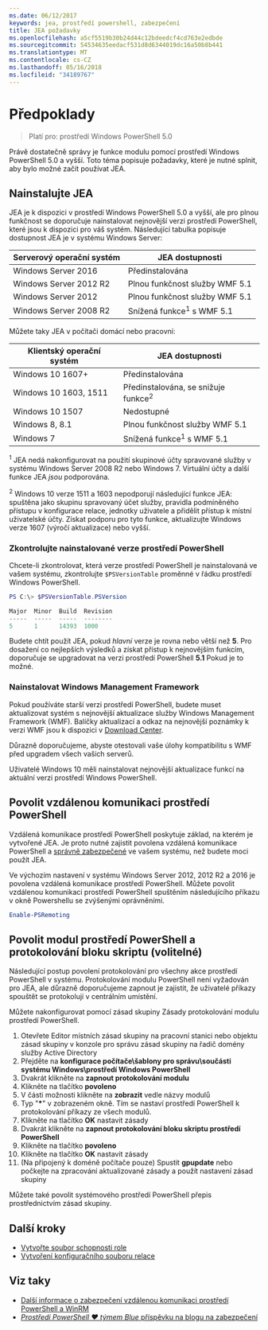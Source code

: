 ```yaml
---
ms.date: 06/12/2017
keywords: jea, prostředí powershell, zabezpečení
title: JEA požadavky
ms.openlocfilehash: a5cf5519b30b24d44c12bdeedcf4cd763e2edbde
ms.sourcegitcommit: 54534635eedacf531d8d6344019dc16a50b8b441
ms.translationtype: MT
ms.contentlocale: cs-CZ
ms.lasthandoff: 05/16/2018
ms.locfileid: "34189767"
---
```

# <a name="prerequisites"></a>Předpoklady

> Platí pro: prostředí Windows PowerShell 5.0

Právě dostatečně správy je funkce modulu pomocí prostředí Windows PowerShell 5.0 a vyšší.
Toto téma popisuje požadavky, které je nutné splnit, aby bylo možné začít používat JEA.

## <a name="install-jea"></a>Nainstalujte JEA

JEA je k dispozici v prostředí Windows PowerShell 5.0 a vyšší, ale pro plnou funkčnost se doporučuje nainstalovat nejnovější verzi prostředí PowerShell, které jsou k dispozici pro váš systém.
Následující tabulka popisuje dostupnost JEA je v systému Windows Server:

Serverový operační systém   | JEA dostupnosti
--------------------------|--------------------------------
Windows Server 2016       | Předinstalována
Windows Server 2012 R2    | Plnou funkčnost služby WMF 5.1
Windows Server 2012       | Plnou funkčnost služby WMF 5.1
Windows Server 2008 R2    | Snížená funkce<sup>1</sup> s WMF 5.1

Můžete taky JEA v počítači domácí nebo pracovní:

Klientský operační systém   | JEA dostupnosti
--------------------------|-----------------------------------------------------
Windows 10 1607+          | Předinstalována
Windows 10 1603, 1511     | Předinstalována, se snižuje funkce<sup>2</sup>
Windows 10 1507           | Nedostupné
Windows 8, 8.1            | Plnou funkčnost služby WMF 5.1
Windows 7                 | Snížená funkce<sup>1</sup> s WMF 5.1

<sup>1</sup> JEA nedá nakonfigurovat na použití skupinové účty spravované služby v systému Windows Server 2008 R2 nebo Windows 7.
Virtuální účty a další funkce JEA *jsou* podporována.

<sup>2</sup> Windows 10 verze 1511 a 1603 nepodporují následující funkce JEA: spuštěna jako skupinu spravovaný účet služby, pravidla podmíněného přístupu v konfigurace relace, jednotky uživatele a přidělit přístup k místní uživatelské účty.
Získat podporu pro tyto funkce, aktualizujte Windows verze 1607 (výročí aktualizace) nebo vyšší.

### <a name="check-which-version-of-powershell-is-installed"></a>Zkontrolujte nainstalované verze prostředí PowerShell

Chcete-li zkontrolovat, která verze prostředí PowerShell je nainstalovaná ve vašem systému, zkontrolujte `$PSVersionTable` proměnné v řádku prostředí Windows PowerShell.

```powershell
PS C:\> $PSVersionTable.PSVersion

Major  Minor  Build  Revision
-----  -----  -----  --------
5      1      14393  1000
```

Budete chtít použít JEA, pokud *hlavní* verze je rovna nebo větší než **5**.
Pro dosažení co nejlepších výsledků a získat přístup k nejnovějším funkcím, doporučuje se upgradovat na verzi prostředí PowerShell **5.1** Pokud je to možné.

### <a name="install-windows-management-framework"></a>Nainstalovat Windows Management Framework

Pokud používáte starší verzi prostředí PowerShell, budete muset aktualizovat systém s nejnovější aktualizace služby Windows Management Framework (WMF).
Balíčky aktualizací a odkaz na nejnovější poznámky k verzi WMF jsou k dispozici v [Download Center](https://aka.ms/WMF5).

Důrazně doporučujeme, abyste otestovali vaše úlohy kompatibilitu s WMF před upgradem všech vašich serverů.

Uživatelé Windows 10 měli nainstalovat nejnovější aktualizace funkcí na aktuální verzi prostředí Windows PowerShell.

## <a name="enable-powershell-remoting"></a>Povolit vzdálenou komunikaci prostředí PowerShell

Vzdálená komunikace prostředí PowerShell poskytuje základ, na kterém je vytvořené JEA.
Je proto nutné zajistit povolena vzdálená komunikace PowerShell a [správně zabezpečené](https://msdn.microsoft.com/powershell/scripting/setup/winrmsecurity) ve vašem systému, než budete moci použít JEA.

Ve výchozím nastavení v systému Windows Server 2012, 2012 R2 a 2016 je povolena vzdálená komunikace prostředí PowerShell.
Můžete povolit vzdálenou komunikaci prostředí PowerShell spuštěním následujícího příkazu v okně Powershellu se zvýšenými oprávněními.

```powershell
Enable-PSRemoting
```

## <a name="enable-powershell-module-and-script-block-logging-optional"></a>Povolit modul prostředí PowerShell a protokolování bloku skriptu (volitelné)

Následující postup povolení protokolování pro všechny akce prostředí PowerShell v systému.
Protokolování modulu PowerShell není vyžadován pro JEA, ale důrazně doporučujeme zapnout je zajistit, že uživatelé příkazy spouštět se protokolují v centrálním umístění.

Můžete nakonfigurovat pomocí zásad skupiny Zásady protokolování modulu prostředí PowerShell.

1. Otevřete Editor místních zásad skupiny na pracovní stanici nebo objektu zásad skupiny v konzole pro správu zásad skupiny na řadič domény služby Active Directory
2. Přejděte na **konfigurace počítače\\šablony pro správu\\součásti systému Windows\\prostředí Windows PowerShell**
3. Dvakrát klikněte na **zapnout protokolování modulu**
4. Klikněte na tlačítko **povoleno**
5. V části možnosti klikněte na **zobrazit** vedle názvy modulů
6. Typ "**\***" v zobrazeném okně. Tím se nastaví prostředí PowerShell k protokolování příkazy ze všech modulů.
7. Klikněte na tlačítko **OK** nastavit zásady
8. Dvakrát klikněte na **zapnout protokolování bloku skriptu prostředí PowerShell**
9. Klikněte na tlačítko **povoleno**
10. Klikněte na tlačítko **OK** nastavit zásady
11. (Na připojený k doméně počítače pouze) Spustit **gpupdate** nebo počkejte na zpracování aktualizované zásady a použít nastavení zásad skupiny

Můžete také povolit systémového prostředí PowerShell přepis prostřednictvím zásad skupiny.

## <a name="next-steps"></a>Další kroky

- [Vytvořte soubor schopnosti role](role-capabilities.md)
- [Vytvoření konfiguračního souboru relace](session-configurations.md)

## <a name="see-also"></a>Viz taky

- [Další informace o zabezpečení vzdálenou komunikaci prostředí PowerShell a WinRM](https://msdn.microsoft.com/powershell/scripting/setup/winrmsecurity)
- [*Prostředí PowerShell ♥ týmem Blue* příspěvku na blogu na zabezpečení](https://blogs.msdn.microsoft.com/powershell/2015/06/09/powershell-the-blue-team/)